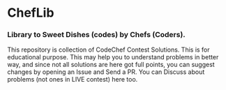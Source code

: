 # ChefLib
### Library to Sweet Dishes (codes) by Chefs (Coders).

This repository is collection of CodeChef Contest Solutions. 
This is for educational purpose. This may help you to understand problems in better way, and since not all solutions are here got full points, you can suggest changes by opening an Issue and Send a PR.
You can Discuss about problems (not ones in LIVE contest) here too.
